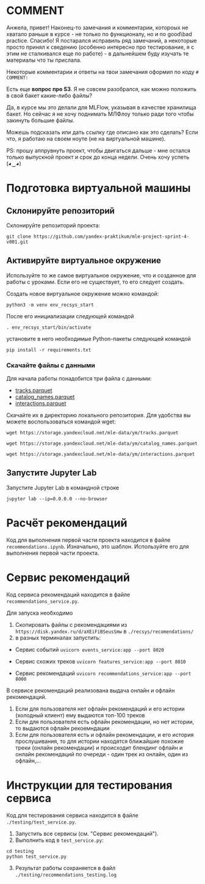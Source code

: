 # COMMENT

Анжела, привет! Наконец-то замечания и комментарии, котороых не хватало раньше в курсе - не только по функционалу, но и по good\bad practice. Спасибо! 
Я постарался исправиль ряд замечаний, а некоторые просто принял к сведению (особенно интересно про тестирование, я с этим не сталкивался еще по работе) - в дальнейшем буду изучать те материалы что ты прислала.

Некоторые комментарии и ответы на твои замечания оформил по коду ` # COMMENT: `

Есть еще **вопрос про S3**. Я не совсем разобрался, как можно положить в свой бакет какие-либо файлы? 

Да, в курсе мы это делали для MLFlow, указывая в качестве хранилища бакет. Но сейчас я не хочу поднимать МЛФлоу только ради того чтобы закинуть большие файлы.  

Можешь подсказать или дать ссылку где описано как это сделать? 
Если что, я работаю на своем ноуте (не на виртуальной машине).

PS: прошу аппрувнуть проект, чтобы двигаться дальше - мне остался только выпускной проект и срок до конца недели. Очень хочу успеть (◕‿◕)

# Подготовка виртуальной машины

## Склонируйте репозиторий

Склонируйте репозиторий проекта:

```
git clone https://github.com/yandex-praktikum/mle-project-sprint-4-v001.git
```

## Активируйте виртуальное окружение

Используйте то же самое виртуальное окружение, что и созданное для работы с уроками. Если его не существует, то его следует создать.

Создать новое виртуальное окружение можно командой:

```
python3 -m venv env_recsys_start
```

После его инициализации следующей командой

```
. env_recsys_start/bin/activate
```

установите в него необходимые Python-пакеты следующей командой

```
pip install -r requirements.txt
```

### Скачайте файлы с данными

Для начала работы понадобится три файла с данными:
- [tracks.parquet](https://storage.yandexcloud.net/mle-data/ym/tracks.parquet)
- [catalog_names.parquet](https://storage.yandexcloud.net/mle-data/ym/catalog_names.parquet)
- [interactions.parquet](https://storage.yandexcloud.net/mle-data/ym/interactions.parquet)
 
Скачайте их в директорию локального репозитория. Для удобства вы можете воспользоваться командой wget:

```
wget https://storage.yandexcloud.net/mle-data/ym/tracks.parquet

wget https://storage.yandexcloud.net/mle-data/ym/catalog_names.parquet

wget https://storage.yandexcloud.net/mle-data/ym/interactions.parquet
```

## Запустите Jupyter Lab

Запустите Jupyter Lab в командной строке

```
jupyter lab --ip=0.0.0.0 --no-browser
```

# Расчёт рекомендаций

Код для выполнения первой части проекта находится в файле `recommendations.ipynb`. Изначально, это шаблон. Используйте его для выполнения первой части проекта.

# Сервис рекомендаций

Код сервиса рекомендаций находится в файле `recommendations_service.py`.



Для запуска необходимо 
1) Скопировать файлы с рекомендациями  из `https://disk.yandex.ru/d/aXEiFiBSeusSmw` в `./recsys/recomendations/`
2) в разных терминалах запустить:

* Сервис событий 
`uvicorn events_service:app --port 8020`

* Сервис схожих треков 
`uvicorn features_service:app --port 8010`

* Сервис рекомендаций
`uvicorn recommendations_service:app --port 8000`

В сервисе рекомендаций реализована выдача онлайн и офлайн рекомендаций. 

1) Если для пользователя нет офлайн рекомендаций и его истории (холодный клиент) ему выдаются топ-100 треков
2) Если для пользователя есть офлайн рекомендации, но нет истории, то выдаются офлайн рекоемндации
3) Если для пользователя есть и офлайн рекомендации, и его история прослушивания, то для истории находятся ближайшие похожие треки (онлайн рекомендации) и происходит блендинг офлайн и онлайн рекомендаций по очереди - один трек из онлайн, один из офлайн,...



# Инструкции для тестирования сервиса

Код для тестирования сервиса находится в файле `./testing/test_service.py`.

1) Запустить все сервисы (см. "Сервис рекомендаций").
2) Выполнить код в `test_service.py`:
``` 
cd testing
python test_service.py
```
3) Результат работы сохраняется в файл `./testing/recommendations_testing.log`

